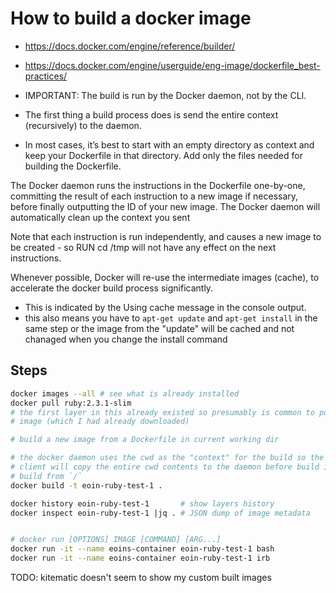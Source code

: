 # How to build a docker image

* https://docs.docker.com/engine/reference/builder/
* https://docs.docker.com/engine/userguide/eng-image/dockerfile_best-practices/

* IMPORTANT: The build is run by the Docker daemon, not by the CLI.
* The first thing a build process does is send the entire context (recursively) to the daemon.
* In most cases, it’s best to start with an empty directory as context and keep your Dockerfile in that directory. Add only the files needed for building the Dockerfile.


The Docker daemon runs the instructions in the Dockerfile one-by-one, committing the result of each instruction to a new image if necessary, before finally outputting the ID of your new image. The Docker daemon will automatically clean up the context you sent

Note that each instruction is run independently, and causes a new image to be created - so RUN cd /tmp will not have any effect on the next instructions.

Whenever possible, Docker will re-use the intermediate images (cache), to accelerate the docker build process significantly.

* This is indicated by the Using cache message in the console output.
* this also means you have to `apt-get update` and `apt-get install` in the same step or the image from the "update" will be cached and not chanaged when you change the install command

## Steps

```sh
docker images --all # see what is already installed
docker pull ruby:2.3.1-slim
# the first layer in this already existed so presumably is common to postgres
# image (which I had already downloaded)

# build a new image from a Dockerfile in current working dir

# the docker daemon uses the cwd as the "context" for the build so the docker
# client will copy the entire cwd contents to the daemon before build i.e. don't
# build from `/`
docker build -t eoin-ruby-test-1 .

docker history eoin-ruby-test-1       # show layers history
docker inspect eoin-ruby-test-1 |jq . # JSON dump of image metadata


# docker run [OPTIONS] IMAGE [COMMAND] [ARG...]
docker run -it --name eoins-container eoin-ruby-test-1 bash
docker run -it --name eoins-container eoin-ruby-test-1 irb
```

TODO: kitematic doesn't seem to show my custom built images

